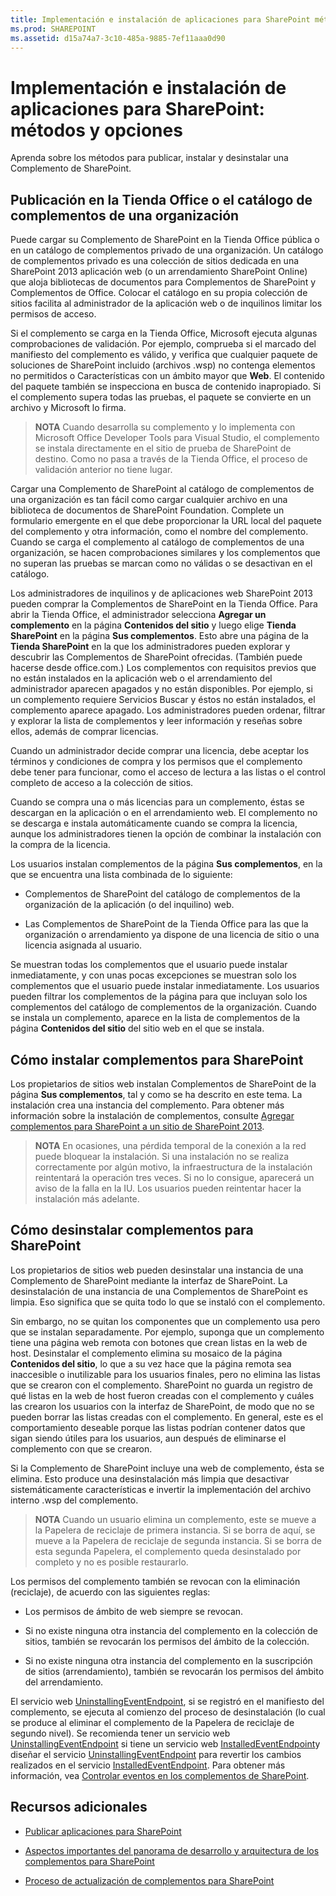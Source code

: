 ```yaml
---
title: Implementación e instalación de aplicaciones para SharePoint métodos y opciones
ms.prod: SHAREPOINT
ms.assetid: d15a74a7-3c10-485a-9885-7ef11aaa0d90
---
```



# Implementación e instalación de aplicaciones para SharePoint: métodos y opciones
Aprenda sobre los métodos para publicar, instalar y desinstalar una Complemento de SharePoint.
## Publicación en la Tienda Office o el catálogo de complementos de una organización
<a name="MarketOrCatalog"> </a>

Puede cargar su Complemento de SharePoint en la Tienda Office pública o en un catálogo de complementos privado de una organización. Un catálogo de complementos privado es una colección de sitios dedicada en una SharePoint 2013 aplicación web (o un arrendamiento SharePoint Online) que aloja bibliotecas de documentos para Complementos de SharePoint y Complementos de Office. Colocar el catálogo en su propia colección de sitios facilita al administrador de la aplicación web o de inquilinos limitar los permisos de acceso. 
  
    
    
Si el complemento se carga en la Tienda Office, Microsoft ejecuta algunas comprobaciones de validación. Por ejemplo, comprueba si el marcado del manifiesto del complemento es válido, y verifica que cualquier paquete de soluciones de SharePoint incluido (archivos .wsp) no contenga elementos no permitidos o Características con un ámbito mayor que **Web**. El contenido del paquete también se inspecciona en busca de contenido inapropiado. Si el complemento supera todas las pruebas, el paquete se convierte en un archivo y Microsoft lo firma. 
  
    
    

> **NOTA**
> Cuando desarrolla su complemento y lo implementa con Microsoft Office Developer Tools para Visual Studio, el complemento se instala directamente en el sitio de prueba de SharePoint de destino. Como no pasa a través de la Tienda Office, el proceso de validación anterior no tiene lugar. 
  
    
    

Cargar una Complemento de SharePoint al catálogo de complementos de una organización es tan fácil como cargar cualquier archivo en una biblioteca de documentos de SharePoint Foundation. Complete un formulario emergente en el que debe proporcionar la URL local del paquete del complemento y otra información, como el nombre del complemento. Cuando se carga el complemento al catálogo de complementos de una organización, se hacen comprobaciones similares y los complementos que no superan las pruebas se marcan como no válidas o se desactivan en el catálogo. 
  
    
    
Los administradores de inquilinos y de aplicaciones web SharePoint 2013 pueden comprar la Complementos de SharePoint en la Tienda Office. Para abrir la Tienda Office, el administrador selecciona **Agregar un complemento** en la página **Contenidos del sitio** y luego elige **Tienda SharePoint** en la página **Sus complementos**. Esto abre una página de la **Tienda SharePoint** en la que los administradores pueden explorar y descubrir las Complementos de SharePoint ofrecidas. (También puede hacerse desde office.com.) Los complementos con requisitos previos que no están instalados en la aplicación web o el arrendamiento del administrador aparecen apagados y no están disponibles. Por ejemplo, si un complemento requiere Servicios Buscar y éstos no están instalados, el complemento aparece apagado. Los administradores pueden ordenar, filtrar y explorar la lista de complementos y leer información y reseñas sobre ellos, además de comprar licencias.
  
    
    
Cuando un administrador decide comprar una licencia, debe aceptar los términos y condiciones de compra y los permisos que el complemento debe tener para funcionar, como el acceso de lectura a las listas o el control completo de acceso a la colección de sitios. 
  
    
    
Cuando se compra una o más licencias para un complemento, éstas se descargan en la aplicación o en el arrendamiento web. El complemento no se descarga e instala automáticamente cuando se compra la licencia, aunque los administradores tienen la opción de combinar la instalación con la compra de la licencia.
  
    
    
Los usuarios instalan complementos de la página **Sus complementos**, en la que se encuentra una lista combinada de lo siguiente:
  
    
    

- Complementos de SharePoint del catálogo de complementos de la organización de la aplicación (o del inquilino) web.
    
  
- Las Complementos de SharePoint de la Tienda Office para las que la organización o arrendamiento ya dispone de una licencia de sitio o una licencia asignada al usuario.
    
  
Se muestran todas los complementos que el usuario puede instalar inmediatamente, y con unas pocas excepciones se muestran solo los complementos que el usuario puede instalar inmediatamente. Los usuarios pueden filtrar los complementos de la página para que incluyan solo los complementos del catálogo de complementos de la organización. Cuando se instala un complemento, aparece en la lista de complementos de la página **Contenidos del sitio** del sitio web en el que se instala.
  
    
    

## Cómo instalar complementos para SharePoint
<a name="Installing"> </a>

Los propietarios de sitios web instalan Complementos de SharePoint de la página **Sus complementos**, tal y como se ha descrito en este tema. La instalación crea una instancia del complemento. Para obtener más información sobre la instalación de complementos, consulte  [Agregar complementos para SharePoint a un sitio de SharePoint 2013](https://technet.microsoft.com/es-es/library/fp161231.aspx). 
  
    
    

> **NOTA**
> En ocasiones, una pérdida temporal de la conexión a la red puede bloquear la instalación. Si una instalación no se realiza correctamente por algún motivo, la infraestructura de la instalación reintentará la operación tres veces. Si no lo consigue, aparecerá un aviso de la falla en la IU. Los usuarios pueden reintentar hacer la instalación más adelante. 
  
    
    


## Cómo desinstalar complementos para SharePoint
<a name="Uninstalling"> </a>

Los propietarios de sitios web pueden desinstalar una instancia de una Complemento de SharePoint mediante la interfaz de SharePoint. La desinstalación de una instancia de una Complementos de SharePoint es limpia. Eso significa que se quita todo lo que se instaló con el complemento. 
  
    
    
Sin embargo, no se quitan los componentes que un complemento usa pero que se instalan separadamente. Por ejemplo, suponga que un complemento tiene una página web remota con botones que crean listas en la web de host. Desinstalar el complemento elimina su mosaico de la página **Contenidos del sitio**, lo que a su vez hace que la página remota sea inaccesible o inutilizable para los usuarios finales, pero no elimina las listas que se crearon con el complemento. SharePoint no guarda un registro de qué listas en la web de host fueron creadas con el complemento y cuáles las crearon los usuarios con la interfaz de SharePoint, de modo que no se pueden borrar las listas creadas con el complemento. En general, este es el comportamiento deseable porque las listas podrían contener datos que sigan siendo útiles para los usuarios, aun después de eliminarse el complemento con que se crearon.
  
    
    
Si la Complemento de SharePoint incluye una web de complemento, ésta se elimina. Esto produce una desinstalación más limpia que desactivar sistemáticamente características e invertir la implementación del archivo interno .wsp del complemento.
  
    
    

> **NOTA**
> Cuando un usuario elimina un complemento, este se mueve a la Papelera de reciclaje de primera instancia. Si se borra de aquí, se mueve a la Papelera de reciclaje de segunda instancia. Si se borra de esta segunda Papelera, el complemento queda desinstalado por completo y no es posible restaurarlo. 
  
    
    

Los permisos del complemento también se revocan con la eliminación (reciclaje), de acuerdo con las siguientes reglas:
  
    
    

- Los permisos de ámbito de web siempre se revocan.
    
  
- Si no existe ninguna otra instancia del complemento en la colección de sitios, también se revocarán los permisos del ámbito de la colección.
    
  
- Si no existe ninguna otra instancia del complemento en la suscripción de sitios (arrendamiento), también se revocarán los permisos del ámbito del arrendamiento.
    
  
El servicio web  [UninstallingEventEndpoint](http://msdn.microsoft.com/library/4194e44b-f2af-1db4-aad5-9b7b511b4348%28Office.15%29.aspx), si se registró en el manifiesto del complemento, se ejecuta al comienzo del proceso de desinstalación (lo cual se produce al eliminar el complemento de la Papelera de reciclaje de segundo nivel). Se recomienda tener un servicio web  [UninstallingEventEndpoint](http://msdn.microsoft.com/library/4194e44b-f2af-1db4-aad5-9b7b511b4348%28Office.15%29.aspx) si tiene un servicio web [InstalledEventEndpoint](http://msdn.microsoft.com/library/af9f83d8-8325-3ede-d7b0-bb82c0445eb9%28Office.15%29.aspx)y diseñar el servicio  [UninstallingEventEndpoint](http://msdn.microsoft.com/library/4194e44b-f2af-1db4-aad5-9b7b511b4348%28Office.15%29.aspx) para revertir los cambios realizados en el servicio [InstalledEventEndpoint](http://msdn.microsoft.com/library/af9f83d8-8325-3ede-d7b0-bb82c0445eb9%28Office.15%29.aspx). Para obtener más información, vea  [Controlar eventos en los complementos de SharePoint](handle-events-in-sharepoint-add-ins.md).
  
    
    

## Recursos adicionales
<a name="SP15deployinstallapps_addlresources"> </a>


-  [Publicar aplicaciones para SharePoint](publish-sharepoint-add-ins.md)
    
  
-  [Aspectos importantes del panorama de desarrollo y arquitectura de los complementos para SharePoint](important-aspects-of-the-sharepoint-add-in-architecture-and-development-landscap.md)
    
  
-  [Proceso de actualización de complementos para SharePoint](sharepoint-add-ins-update-process.md)
    
  

